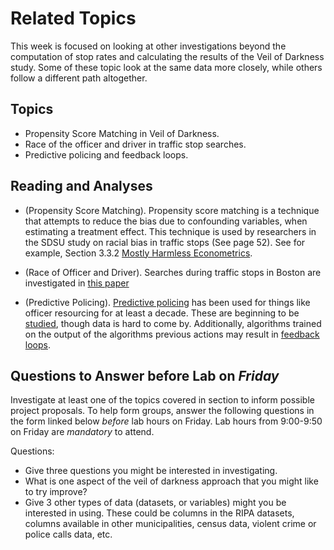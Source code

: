 # Related Topics

This week is focused on looking at other investigations beyond the
computation of stop rates and calculating the results of the Veil of
Darkness study. Some of these topic look at the same data more
closely, while others follow a different path altogether.

## Topics

* Propensity Score Matching in Veil of Darkness.
* Race of the officer and driver in traffic stop searches.
* Predictive policing and feedback loops.

## Reading and Analyses

* (Propensity Score Matching). Propensity score matching is a
  technique that attempts to reduce the bias due to confounding
  variables, when estimating a treatment effect. This technique is
  used by researchers in the SDSU study on racial bias in traffic
  stops (See page 52). See for example, Section 3.3.2 [Mostly Harmless
  Econometrics](https://www.researchgate.net/publication/51992844_Mostly_Harmless_Econometrics_An_Empiricist's_Companion/link/00b4953344a9a0cb13000000/download).

* (Race of Officer and Driver). Searches during traffic stops in
  Boston are investigated in [this paper](https://www.nber.org/papers/w10634.pdf)

* (Predictive Policing). [Predictive
  policing](https://www.predpol.com/) has been used for things like
  officer resourcing for at least a decade. These are beginning to be
  [studied](https://hrdag.org/publications/to-predict-and-serve/),
  though data is hard to come by. Additionally, algorithms trained on the
  output of the algorithms previous actions may result in [feedback
  loops](https://arxiv.org/abs/1706.09847).
  
    

## Questions to Answer before Lab on *Friday*

Investigate at least one of the topics covered in section to inform
possible project proposals. To help form groups, answer the following
questions in the form linked below *before* lab hours on Friday. Lab
hours from 9:00-9:50 on Friday are *mandatory* to attend.

Questions:

* Give three questions you might be interested in investigating.
* What is one aspect of the veil of darkness approach that you might
  like to try improve?
* Give 3 other types of data (datasets, or variables) might you be
  interested in using. These could be columns in the RIPA datasets,
  columns available in other municipalities, census data, violent
  crime or police calls data, etc.
  
